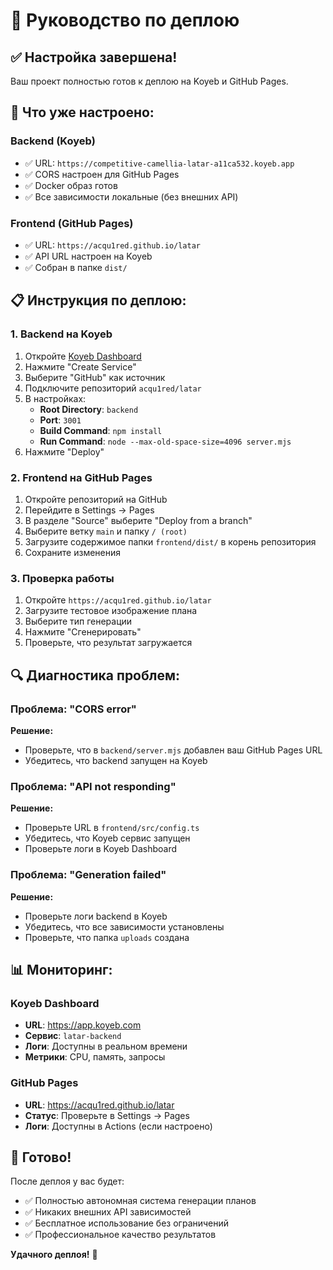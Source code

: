 # 🚀 Руководство по деплою

## ✅ **Настройка завершена!**

Ваш проект полностью готов к деплою на Koyeb и GitHub Pages.

## 🔧 **Что уже настроено:**

### Backend (Koyeb)
- ✅ URL: `https://competitive-camellia-latar-a11ca532.koyeb.app`
- ✅ CORS настроен для GitHub Pages
- ✅ Docker образ готов
- ✅ Все зависимости локальные (без внешних API)

### Frontend (GitHub Pages)
- ✅ URL: `https://acqu1red.github.io/latar`
- ✅ API URL настроен на Koyeb
- ✅ Собран в папке `dist/`

## 📋 **Инструкция по деплою:**

### 1. **Backend на Koyeb**
1. Откройте [Koyeb Dashboard](https://app.koyeb.com)
2. Нажмите "Create Service"
3. Выберите "GitHub" как источник
4. Подключите репозиторий `acqu1red/latar`
5. В настройках:
   - **Root Directory**: `backend`
   - **Port**: `3001`
   - **Build Command**: `npm install`
   - **Run Command**: `node --max-old-space-size=4096 server.mjs`
6. Нажмите "Deploy"

### 2. **Frontend на GitHub Pages**
1. Откройте репозиторий на GitHub
2. Перейдите в Settings → Pages
3. В разделе "Source" выберите "Deploy from a branch"
4. Выберите ветку `main` и папку `/ (root)`
5. Загрузите содержимое папки `frontend/dist/` в корень репозитория
6. Сохраните изменения

### 3. **Проверка работы**
1. Откройте `https://acqu1red.github.io/latar`
2. Загрузите тестовое изображение плана
3. Выберите тип генерации
4. Нажмите "Сгенерировать"
5. Проверьте, что результат загружается

## 🔍 **Диагностика проблем:**

### Проблема: "CORS error"
**Решение:**
- Проверьте, что в `backend/server.mjs` добавлен ваш GitHub Pages URL
- Убедитесь, что backend запущен на Koyeb

### Проблема: "API not responding"
**Решение:**
- Проверьте URL в `frontend/src/config.ts`
- Убедитесь, что Koyeb сервис запущен
- Проверьте логи в Koyeb Dashboard

### Проблема: "Generation failed"
**Решение:**
- Проверьте логи backend в Koyeb
- Убедитесь, что все зависимости установлены
- Проверьте, что папка `uploads` создана

## 📊 **Мониторинг:**

### Koyeb Dashboard
- **URL**: https://app.koyeb.com
- **Сервис**: `latar-backend`
- **Логи**: Доступны в реальном времени
- **Метрики**: CPU, память, запросы

### GitHub Pages
- **URL**: https://acqu1red.github.io/latar
- **Статус**: Проверьте в Settings → Pages
- **Логи**: Доступны в Actions (если настроено)

## 🎯 **Готово!**

После деплоя у вас будет:
- ✅ Полностью автономная система генерации планов
- ✅ Никаких внешних API зависимостей
- ✅ Бесплатное использование без ограничений
- ✅ Профессиональное качество результатов

**Удачного деплоя!** 🎉
